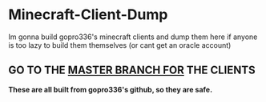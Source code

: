# Minecraft-Client-Dump
Im gonna build gopro336's minecraft clients and dump them here if anyone is too lazy to build them themselves (or cant get an oracle account)
<h2>GO TO THE <a href="https://github.com/plasterboy83/Minecraft-Client-Dump/tree/master">MASTER BRANCH FOR</a> THE CLIENTS</h2>
<b>
These are all built from gopro336's github, so they are safe.
</b>
